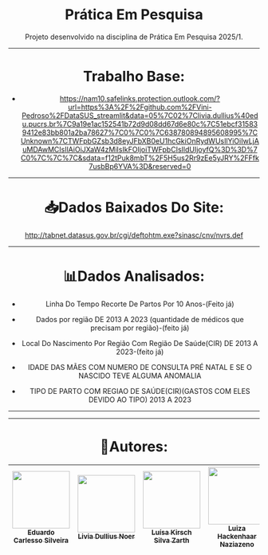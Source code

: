 <div align="center">

# Prática Em Pesquisa

Projeto desenvolvido na disciplina de Prática Em Pesquisa 2025/1.

---
# Trabalho Base:
- https://nam10.safelinks.protection.outlook.com/?url=https%3A%2F%2Fgithub.com%2FVini-Pedroso%2FDataSUS_streamlit&data=05%7C02%7Clivia.dullius%40edu.pucrs.br%7C9a19e1ac152541b72d9d08dd67d6e80c%7C51ebcf315839412e83bb801a2ba78627%7C0%7C0%7C638780894895608995%7CUnknown%7CTWFpbGZsb3d8eyJFbXB0eU1hcGkiOnRydWUsIlYiOiIwLjAuMDAwMCIsIlAiOiJXaW4zMiIsIkFOIjoiTWFpbCIsIldUIjoyfQ%3D%3D%7C0%7C%7C%7C&sdata=f12tPuk8mbT%2F5H5us2Rr9zEe5yJRY%2FFfk7usbBp6YVA%3D&reserved=0

---

# 📥Dados Baixados Do Site:
http://tabnet.datasus.gov.br/cgi/deftohtm.exe?sinasc/cnv/nvrs.def

---
# 📊Dados Analisados:
- Linha Do Tempo Recorte De Partos Por 10 Anos-(Feito já)
- Dados por região DE 2013 A 2023 (quantidade de médicos que precisam por região)-(feito já)
- Local Do Nascimento Por Região Com Região De Saúde(CIR) DE 2013 A 2023-(feito já)

- IDADE DAS MÃES COM NUMERO DE CONSULTA PRÉ NATAL E SE O NASCIDO TEVE ALGUMA ANOMALIA
- TIPO DE PARTO COM REGIAO DE SAÚDE(CIR)(GASTOS COM ELES DEVIDO AO TIPO) 2013 A 2023
---

 
---
# 👥Autores:
| [<img loading="lazy" src="https://avatars.githubusercontent.com/u/125413722?v=4" width="115"><br><sub>Eduardo Carlesso Silveira</sub>](https://github.com/EduardoCarlesso) | [<img loading="lazy" src="https://avatars.githubusercontent.com/u/180198942?v=4" width="115"><br><sub>Livia Dullius Noer</sub>](https://github.com/lividullius) | [<img loading="lazy" src="https://avatars.githubusercontent.com/u/177578538?v=4" width="115"><br><sub>Luísa Kirsch Silva Zarth</sub>](https://github.com/LuisaZarth) | [<img loading="lazy" src="https://avatars.githubusercontent.com/u/142232479?v=4" width="115"><br><sub>Luiza Hackenhaar Naziazeno</sub>](https://github.com/luizahackenhaarnaziazeno) |
| :----------------------------------------------------------------------------------------------------------------------------------: | :------------------------------------------------------------------------------------------------------------------------------------: | :---------------------------------------------------------------------------------------------------------------------------------------------: | :----------------------------------------------------------------------------------------------------------------------------------------------------------------------: |
